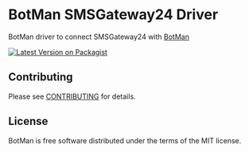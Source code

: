 # BotMan SMSGateway24 Driver

BotMan driver to connect SMSGateway24 with [BotMan](https://github.com/botman/botman)

[![Latest Version on Packagist](https://img.shields.io/packagist/v/7uthaifah/botman-driver-whatsmate.svg?style=flat-square)](https://packagist.org/packages/7uthaifah/botman-driver-whatsmate)


## Contributing

Please see [CONTRIBUTING](CONTRIBUTING.md) for details.

## License

BotMan is free software distributed under the terms of the MIT license.
 
